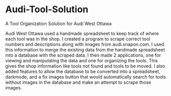 # Audi-Tool-Solution
A Tool Organization Solution for Audi West Ottawa

Audi West Ottawa used a handmade spreadsheet to keep track of where each tool was in the shop. I created a program to scrape correct tool numbers and descriptions along with images from audi.snapon.com. I used this information to merge the existing data from the handmade spreadsheet into a database with the scraped data. I then made 2 applications, one for viewing and manipulating the data and one for organizing the tools. This gives the shop information like tools not found and tools to be moved. I also added features to allow the database to be converted into a spreadsheet, darkmode, and a fix images button that would automatically search for tools without images in the database and make an attempt to scrape those images.

